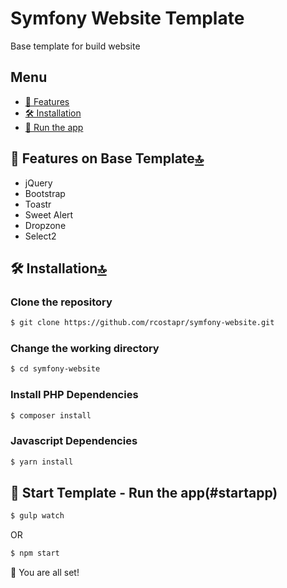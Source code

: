 # Symfony Website Template
Base template for build website
## Menu
  - [🧐 Features](#-features-)
  - [🛠️ Installation](#-installation-)
  - [🚀 Run the app](#-startapp-)

## 🧐 Features on Base Template[🔝](#features)
- jQuery
- Bootstrap
- Toastr
- Sweet Alert
- Dropzone
- Select2
## 🛠️ Installation[🔝](#installation)

### Clone the repository
```bash
$ git clone https://github.com/rcostapr/symfony-website.git
```
### Change the working directory
```bash
$ cd symfony-website
```
### Install PHP Dependencies
```bash
$ composer install
```

### Javascript Dependencies
```bash
$ yarn install
```

## 🚀 Start Template - Run the app(#startapp)
```bash
$ gulp watch
```
OR
```bash
$ npm start
```

🌟 You are all set!
